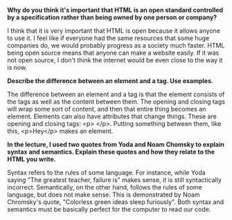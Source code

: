 **Why do you think it's important that HTML is an open standard controlled by a specification rather than being owned by one person or company?**

I think that it is very important that HTML is open because it allows anyone to use it. I feel like if everyone had the same resources that some huge companies do, we would probably progress as a society much faster. HTML being open source means that anyone can make a website easily. If it was not open source, I don't think the internet would be even close to the way it is now.

**Describe the difference between an element and a tag. Use examples.**

The difference between an element and a tag is that the element consists of the tags as well as the content between them. The opening and closing tags will wrap some sort of content, and then that entire thing becomes an element. Elements can also have attributes that change things. These are opening and closing tags: \<p> \</p>. Putting something between them, like this, \<p>Hey\</p> makes an element.

**In the lecture, I used two quotes from Yoda and Noam Chomsky to explain syntax and semantics. Explain these quotes and how they relate to the HTML you write.**

Syntax refers to the rules of some language. For instance, while Yoda saying "The greatest teacher, failure is" makes sense, it is still syntactically incorrect. Semantically, on the other hand, follows the rules of some language, but does not make sense. This is demonstrated by Noam Chromsky's quote, "Colorless green ideas sleep furiously". Both syntax and semantics must be basically perfect for the computer to read our code.
